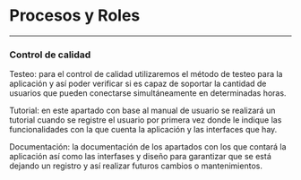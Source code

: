 # Procesos y Roles 
---

### Control de calidad

Testeo: para el control de calidad utilizaremos el método de testeo para la  aplicación y así poder verificar si es capaz de soportar la cantidad de usuarios que pueden conectarse simultáneamente en determinadas horas.

Tutorial: en este apartado con base al manual de usuario se realizará un tutorial cuando se registre el usuario por primera vez donde le indique las funcionalidades con la que cuenta la aplicación y las interfaces que hay.

Documentación: la documentación de los apartados con los que contará la aplicación así como las interfases y diseño para garantizar que se está dejando un registro y así realizar futuros cambios o mantenimientos.



